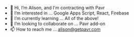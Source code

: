 - 👋 Hi, I’m Alison, and I'm contracting with Pavr
- 👀 I’m interested in ... Google Apps Script, React, Firebase
- 🌱 I’m currently learning ... All of the above!
- 💞️ I’m looking to collaborate on ... Pavr add-on
- 📫 How to reach me ... alison@getpavr.com

